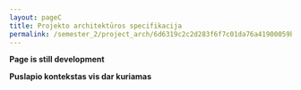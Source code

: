 ```yaml
---
layout: pageC
title: Projekto architektūros specifikacija
permalink: /semester_2/project_arch/6d6319c2c2d283f6f7c01da76a41900059bc850ce4bcc9a1ff34fa6b00824d410d1fbf652d4dafda4fef176f448ee51b0ba790d683e4755daea42a5edb258ee4
---
```

<b>Page is still development</b>
<p>
<b>Puslapio kontekstas vis dar kuriamas</b>

<script type="text/javascript">
	"use strict";
window.history.pushState("object or string", "Title", "/ER_MAG_PG/semester_2/project_arch");
	</script>